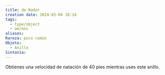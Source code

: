```yaml
---
title: de Nadar
creation date: 2024-03-04 18:14
tags:
  - type/object
  - om/enc
aliases: 
Rareza: poco común
Objeto:
  - Anillo
Sintonía:
---
```

Obtienes una velocidad de natación de 40 pies mientras uses este anillo.